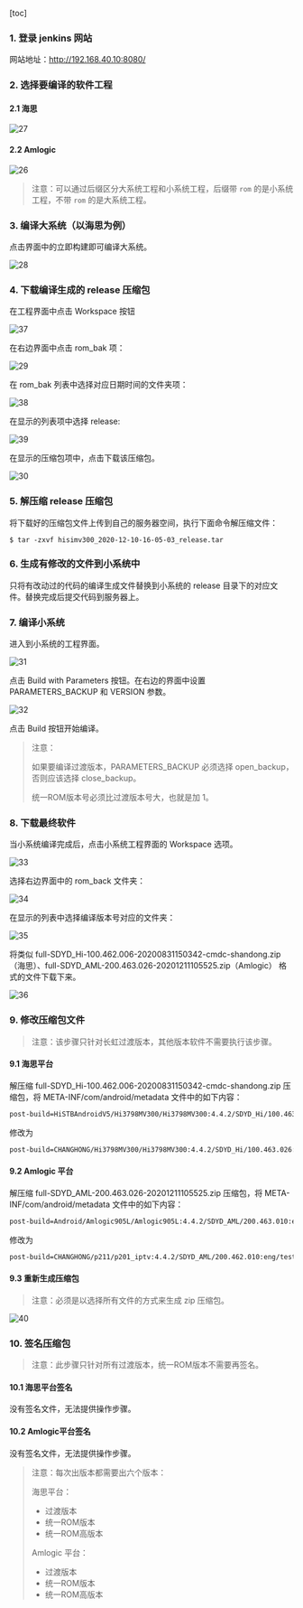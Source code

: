 [toc]

### 1. 登录 jenkins 网站

网站地址：<http://192.168.40.10:8080/>

### 2. 选择要编译的软件工程

#### 2.1 海思

![27](./images/27.png)

#### 2.2 Amlogic

![26](./images/26.png)

> 注意：可以通过后缀区分大系统工程和小系统工程，后缀带 `rom` 的是小系统工程，不带 `rom` 的是大系统工程。

### 3. 编译大系统（以海思为例）

点击界面中的立即构建即可编译大系统。

![28](./images/28.png)

### 4. 下载编译生成的 release 压缩包

在工程界面中点击 Workspace 按钮

![37](./images/37.png)

在右边界面中点击 rom_bak 项：

![29](./images/29.png)

在 rom_bak 列表中选择对应日期时间的文件夹项：

![38](./images/38.png)

在显示的列表项中选择 release:

![39](./images/39.png)

在显示的压缩包项中，点击下载该压缩包。

![30](./images/30.png)

### 5. 解压缩 release 压缩包

将下载好的压缩包文件上传到自己的服务器空间，执行下面命令解压缩文件：

```console
$ tar -zxvf hisimv300_2020-12-10-16-05-03_release.tar
```

### 6. 生成有修改的文件到小系统中

只将有改动过的代码的编译生成文件替换到小系统的 release 目录下的对应文件。替换完成后提交代码到服务器上。

### 7. 编译小系统

进入到小系统的工程界面。

![31](./images/31.png)

点击 Build with Parameters 按钮。在右边的界面中设置 PARAMETERS_BACKUP 和 VERSION 参数。

![32](./images/32.png)

点击 Build 按钮开始编译。

> 注意：
>
> 如果要编译过渡版本，PARAMETERS_BACKUP 必须选择 open_backup，否则应该选择 close_backup。
>
> 统一ROM版本号必须比过渡版本号大，也就是加 1。

### 8. 下载最终软件

当小系统编译完成后，点击小系统工程界面的 Workspace 选项。

![33](./images/33.png)

选择右边界面中的 rom_back 文件夹：

![34](./images/34.png)

在显示的列表中选择编译版本号对应的文件夹：

![35](./images/35.png)

将类似 full-SDYD_Hi-100.462.006-20200831150342-cmdc-shandong.zip（海思）、full-SDYD_AML-200.463.026-20201211105525.zip（Amlogic） 格式的文件下载下来。

![36](./images/36.png)

### 9. 修改压缩包文件

> 注意：该步骤只针对长虹过渡版本，其他版本软件不需要执行该步骤。

#### 9.1 海思平台

解压缩 full-SDYD_Hi-100.462.006-20200831150342-cmdc-shandong.zip 压缩包，将 META-INF/com/android/metadata 文件中的如下内容：

```txt
post-build=HiSTBAndroidV5/Hi3798MV300/Hi3798MV300:4.4.2/SDYD_Hi/100.463.026:eng/test-keys
```

修改为

```txt
post-build=CHANGHONG/Hi3798MV300/Hi3798MV300:4.4.2/SDYD_Hi/100.463.026:eng/test-keys
```

#### 9.2 Amlogic 平台

解压缩 full-SDYD_AML-200.463.026-20201211105525.zip 压缩包，将 META-INF/com/android/metadata 文件中的如下内容：

```txt
post-build=Android/Amlogic905L/Amlogic905L:4.4.2/SDYD_AML/200.463.010:eng/test-keys
```

修改为

```txt
post-build=CHANGHONG/p211/p201_iptv:4.4.2/SDYD_AML/200.462.010:eng/test-keys
```

#### 9.3 重新生成压缩包

> 注意：必须是以选择所有文件的方式来生成 zip 压缩包。

![40](./images/40.png)

### 10. 签名压缩包

> 注意：此步骤只针对所有过渡版本，统一ROM版本不需要再签名。

#### 10.1 海思平台签名

没有签名文件，无法提供操作步骤。

#### 10.2 Amlogic平台签名

没有签名文件，无法提供操作步骤。

> 注意：每次出版本都需要出六个版本：
>
> 海思平台：
>
> + 过渡版本
> + 统一ROM版本
> + 统一ROM高版本
>
> Amlogic 平台：
>
> + 过渡版本
> + 统一ROM版本
> + 统一ROM高版本